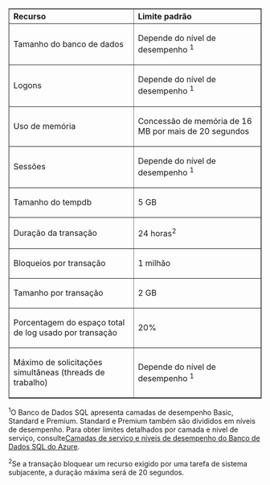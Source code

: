 <table cellspacing="0" border="1">
<tr>
   <th align="left" valign="middle">Recurso</th>
   <th align="left" valign="middle">Limite padrão</th>
</tr>
<tr>
   <td valign="middle"><p>Tamanho do banco de dados</p></td>
   <td valign="middle"><p>Depende do nível de desempenho <sup>1</sup></p></td>
</tr>
<tr>
   <td valign="middle"><p>Logons</p></td>
   <td valign="middle"><p>Depende do nível de desempenho <sup>1</sup></p></td>
</tr>
<tr>
   <td valign="middle"><p>Uso de memória</p></td>
   <td valign="middle"><p>Concessão de memória de 16 MB por mais de 20 segundos</p></td>
</tr>
<tr>
   <td valign="middle"><p>Sessões</p></td>
   <td valign="middle"><p>Depende do nível de desempenho <sup>1</sup></p></td>
</tr>
<tr>
   <td valign="middle"><p>Tamanho do tempdb</p></td>
   <td valign="middle"><p>5 GB</p></td>
</tr>
<tr>
   <td valign="middle"><p>Duração da transação</p></td>
   <td valign="middle"><p>24 horas<sup>2</sup></p></td>
</tr>
<tr>
   <td valign="middle"><p>Bloqueios por transação</p></td>
   <td valign="middle"><p>1 milhão</p></td>
</tr>
<tr>
   <td valign="middle"><p>Tamanho por transação</p></td>
   <td valign="middle"><p>2 GB</p></td>
</tr>
<tr>
   <td valign="middle"><p>Porcentagem do espaço total de log usado por transação</p></td>
   <td valign="middle"><p>20%</p></td>
</tr>
<tr>
   <td valign="middle"><p>Máximo de solicitações simultâneas (threads de trabalho)</p></td>
   <td valign="middle"><p>Depende do nível de desempenho <sup>1</sup></p></td>
</tr>
</table>

<sup>1</sup>O Banco de Dados SQL apresenta camadas de desempenho Basic, Standard e Premium. Standard e Premium também são divididos em níveis de desempenho. Para obter limites detalhados por camada e nível de serviço, consulte[Camadas de serviço e níveis de desempenho do Banco de Dados SQL do Azure](https://msdn.microsoft.com/library/azure/dn741336.aspx).

<sup>2</sup>Se a transação bloquear um recurso exigido por uma tarefa de sistema subjacente, a duração máxima será de 20 segundos.

<!---HONumber=July15_HO4-->